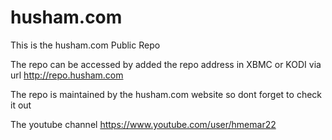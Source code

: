 # husham.com
This is the husham.com Public Repo

The repo can be accessed by added the repo address in XBMC or KODI via url http://repo.husham.com

The repo is maintained by the husham.com website so dont forget to check it out


The youtube channel https://www.youtube.com/user/hmemar22

